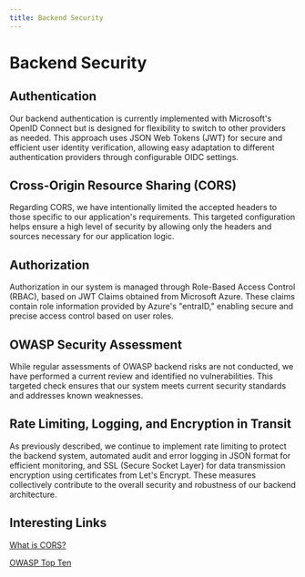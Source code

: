 ```yaml
---
title: Backend Security
---
```


# Backend Security

## Authentication
Our backend authentication is currently implemented with Microsoft's OpenID Connect but is designed for flexibility to switch to other providers as needed. This approach uses JSON Web Tokens (JWT) for secure and efficient user identity verification, allowing easy adaptation to different authentication providers through configurable OIDC settings.

## Cross-Origin Resource Sharing (CORS)
Regarding CORS, we have intentionally limited the accepted headers to those specific to our application's requirements. This targeted configuration helps ensure a high level of security by allowing only the headers and sources necessary for our application logic.

## Authorization
Authorization in our system is managed through Role-Based Access Control (RBAC), based on JWT Claims obtained from Microsoft Azure. These claims contain role information provided by Azure's "entraID," enabling secure and precise access control based on user roles.

## OWASP Security Assessment
While regular assessments of OWASP backend risks are not conducted, we have performed a current review and identified no vulnerabilities. This targeted check ensures that our system meets current security standards and addresses known weaknesses.

## Rate Limiting, Logging, and Encryption in Transit
As previously described, we continue to implement rate limiting to protect the backend system, automated audit and error logging in JSON format for efficient monitoring, and SSL (Secure Socket Layer) for data transmission encryption using certificates from Let's Encrypt. These measures collectively contribute to the overall security and robustness of our backend architecture.

## Interesting Links

[What is CORS?](https://portswigger.net/web-security/cors)

[OWASP Top Ten](https://owasp.org/www-project-top-ten/)